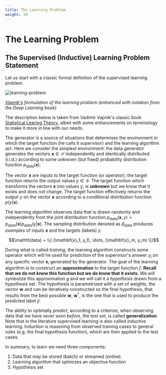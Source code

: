 ```yaml
---
title: The Learning Problem 
weight: 30
---
```


# The Learning Problem

## The Supervised (Inductive) Learning Problem Statement

Let us start with a classic formal definition of the supervised learning problem.

![learning-problem](images/learning-problem.png#center)

*[Vapnik's](https://en.wikipedia.org/wiki/Vladimir_Vapnik) formulation of the learning problem (enhanced with notation from the Deep Learning book)*

The description below is taken from Vadimir Vapnik's classic book [Statistical Learing Theory](https://www.amazon.com/Statistical-Learning-Theory-Vladimir-Vapnik/dp/0471030031), albeit with some enhancements on terminology to make it more in line with our needs. 

The generator is a source of situations that determines the environment in which the target function (he calls it supervisor) and the learning algorithm act.  Here we consider the simplest environment: the data generator generates the vectors $\mathbf{x} \in \mathcal{X}$ independently and identically distributed (i.i.d.) according to some unknown (but fixed) probability distribution function $p_{data}(\mathbf{x})$.

The vector $\mathbf x$ are inputs to the target function (or operator); the target function returns the output values $y \in \mathcal{Y}$. The target function which transforms the vectors $\mathbf{x}$ into values $y$,  is **unknown** but we know that it exists and does not change. The target function effectively returns the output $y$ on the vector $\mathbf x$ according to  a conditional distribution function $p(y | \mathbf x)$.  

The learning _algorithm_ observes data that is drawn randomly and independently from the joint distribution function $p_{data}(\mathbf x , y) = p_{data}(\mathbf{x}) p_{data}(y | \mathbf x)$. The sampling distribution denoted as $\hat{p}_{data}$ produces _examples_ of inputs $\mathbf{x}$ and the targets (labels) $y$.

$$\mathtt{data} = \\{ (\mathbf{x}_1, y_1), \dots, (\mathbf{x}_m, y_m) \\}$$

 During what is called _training_, the learning algorithm constructs some operator which will he used for prediction of the supervisor's answer $y_i$ on any specific vector $\mathbf{x}_i$  generated by the generator. The goal of the learning algorithm is  to construct an **approximation** to the target function $f$. **Recall that we do not know this function but we do know that it exists.** We will symbolize this approximation $g$ and we will call it a _hypothesis_ drawn from a hypothesis set. The hypothesis is parametrized with a set of weights, the vector $\mathbf w$ and can be iteratively constructed so the final hypothesis, that results from the best possible $\mathbf w$, $\mathbf w^*$, is the one that is used to produce the predicted label $\hat{y}$. 
 
 The ability to optimally *predict*, according to a criterion, when observing data that we have _never seen before_, the _test set_, is called **generalization**.  Note that in the literature supervised learning is also called _inductive_ learning. Induction is reasoning from observed training cases to general rules (e.g. the final hypothesis function), which are then applied to the test cases. 
 
 In summary, to learn we need three components:

 1. Data that may be stored (batch) or streamed (online).
 2. Learning algorithm that optimizes an objective function 
 3. Hypothesis set

